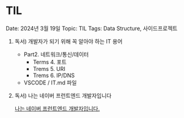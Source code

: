 # TIL

Date: 2024년 3월 19일
Topic: TIL
Tags: Data Structure, 사이드프로젝트

1. 독서) 개발자가 되기 위해 꼭 알아야 하는 IT 용어
    - Part2. 네트워크/통신/데이터
        - Terms 4. 포트
        - Trems 5. URI
        - Trems 6. IP/DNS
    - VSCODE / IT.md 파일
    
2. 독서) 나는 네이버 프런트엔드 개발자입니다
    
    [나는 네이버 프런트엔드 개발자입니다.](https://www.notion.so/94a1947a38c54bce9890bce0f51f3edf?pvs=21)